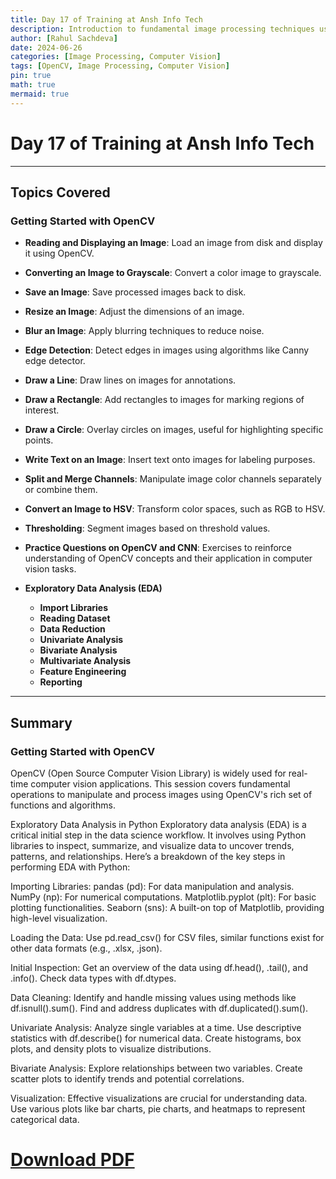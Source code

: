 ```yaml
---
title: Day 17 of Training at Ansh Info Tech
description: Introduction to fundamental image processing techniques using OpenCV. Topics include reading and displaying images, grayscale conversion, image manipulation, and basic drawing operations.
author: [Rahul Sachdeva]
date: 2024-06-26
categories: [Image Processing, Computer Vision]
tags: [OpenCV, Image Processing, Computer Vision]
pin: true
math: true
mermaid: true
---
```


# Day 17 of Training at Ansh Info Tech

---

## Topics Covered

### Getting Started with OpenCV

- **Reading and Displaying an Image**: Load an image from disk and display it using OpenCV.
- **Converting an Image to Grayscale**: Convert a color image to grayscale.
- **Save an Image**: Save processed images back to disk.
- **Resize an Image**: Adjust the dimensions of an image.
- **Blur an Image**: Apply blurring techniques to reduce noise.
- **Edge Detection**: Detect edges in images using algorithms like Canny edge detector.
- **Draw a Line**: Draw lines on images for annotations.
- **Draw a Rectangle**: Add rectangles to images for marking regions of interest.
- **Draw a Circle**: Overlay circles on images, useful for highlighting specific points.
- **Write Text on an Image**: Insert text onto images for labeling purposes.
- **Split and Merge Channels**: Manipulate image color channels separately or combine them.
- **Convert an Image to HSV**: Transform color spaces, such as RGB to HSV.
- **Thresholding**: Segment images based on threshold values.
- **Practice Questions on OpenCV and CNN**: Exercises to reinforce understanding of OpenCV concepts and their application in computer vision tasks.

- **Exploratory Data Analysis (EDA)**
  - **Import Libraries**
  - **Reading Dataset**
  - **Data Reduction**
  - **Univariate Analysis**
  - **Bivariate Analysis**
  - **Multivariate Analysis**
  - **Feature Engineering**
  - **Reporting**

---

## Summary

### Getting Started with OpenCV

OpenCV (Open Source Computer Vision Library) is widely used for real-time computer vision applications. This session covers fundamental operations to manipulate and process images using OpenCV's rich set of functions and algorithms.

Exploratory Data Analysis in Python
Exploratory data analysis (EDA) is a critical initial step in the data science workflow. It involves using Python libraries to inspect, summarize, and visualize data to uncover trends, patterns, and relationships. Here’s a breakdown of the key steps in performing EDA with Python:

Importing Libraries:
pandas (pd): For data manipulation and analysis. NumPy (np): For numerical computations. Matplotlib.pyplot (plt): For basic plotting functionalities. Seaborn (sns): A built-on top of Matplotlib, providing high-level visualization.

Loading the Data:
Use pd.read_csv() for CSV files, similar functions exist for other data formats (e.g., .xlsx, .json).

Initial Inspection:
Get an overview of the data using df.head(), .tail(), and .info(). Check data types with df.dtypes.

Data Cleaning:
Identify and handle missing values using methods like df.isnull().sum(). Find and address duplicates with df.duplicated().sum().

Univariate Analysis:
Analyze single variables at a time. Use descriptive statistics with df.describe() for numerical data. Create histograms, box plots, and density plots to visualize distributions.

Bivariate Analysis:
Explore relationships between two variables. Create scatter plots to identify trends and potential correlations.

Visualization:
Effective visualizations are crucial for understanding data. Use various plots like bar charts, pie charts, and heatmaps to represent categorical data.

# [Download PDF](pdfs/2024-06-25-DAY17.pdf)
